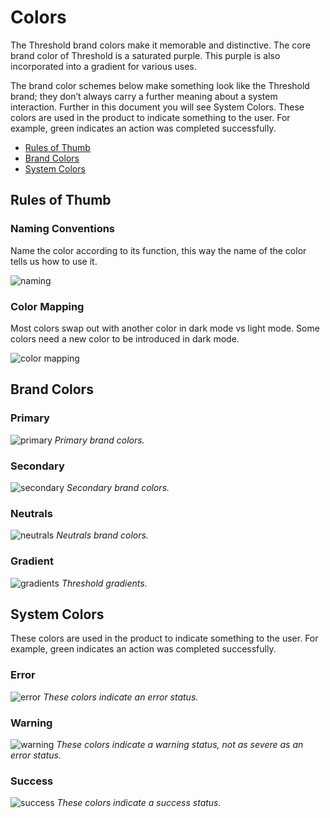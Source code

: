 # Colors

The Threshold brand colors make it memorable and distinctive. The core brand color of Threshold is a saturated purple. This purple is also incorporated into a gradient for various uses.

The brand color schemes below make something look like the Threshold brand; they don’t always carry a further meaning about a system interaction. Further in this document you will see System Colors. These colors are used in the product to indicate something to the user. For example, green indicates an action was completed successfully.

* [Rules of Thumb](https://github.com/threshold-network/design-system-docs/blob/main/theming/colors.md#rules-of-thumb)
* [Brand Colors](https://github.com/threshold-network/design-system-docs/blob/main/theming/colors.md#brand-colors)
* [System Colors](https://github.com/threshold-network/design-system-docs/blob/main/theming/colors.md#system-colors)

## Rules of Thumb

### Naming Conventions

Name the color according to its function, this way the name of the color tells us how to use it.

![naming](https://user-images.githubusercontent.com/57226633/196531034-e07d82d6-52be-4e3b-af3e-bed56aaa7407.png)

### Color Mapping

Most colors swap out with another color in dark mode vs light mode. Some colors need a new color to be introduced in dark mode.

![color mapping](https://user-images.githubusercontent.com/57226633/196531113-901b0c13-4313-40a3-a648-ef398316614f.png)

## Brand Colors

### Primary

![primary](https://user-images.githubusercontent.com/57226633/196531847-5b26334c-8e75-4298-8ce6-a30cc5288b57.png)
*Primary brand colors.*

### Secondary

![secondary](https://user-images.githubusercontent.com/57226633/196531856-71bb399d-e6d1-4589-8b1e-32ec874a364f.png)
*Secondary brand colors.*

### Neutrals

![neutrals](https://user-images.githubusercontent.com/57226633/196531867-40243f59-81b5-4462-a457-e3623f620289.png)
*Neutrals brand colors.*

### Gradient

![gradients](https://user-images.githubusercontent.com/57226633/196532009-37b025d1-1286-4c37-8ad8-252c397f7007.png)
*Threshold gradients.*

## System Colors

These colors are used in the product to indicate something to the user. For example, green indicates an action was completed successfully.

### Error

![error](https://user-images.githubusercontent.com/57226633/196532102-fc039e28-b2f2-40b0-a429-542548e11fc9.png)
*These colors indicate an error status.*

### Warning

![warning](https://user-images.githubusercontent.com/57226633/196532095-333e1d36-391a-4453-ad1a-5d1eb8b3df4a.png)
*These colors indicate a warning status, not as severe as an error status.*

### Success

![success](https://user-images.githubusercontent.com/57226633/196532086-c7f38945-dc46-4de7-b15a-d4909550072a.png)
*These colors indicate a success status.*
